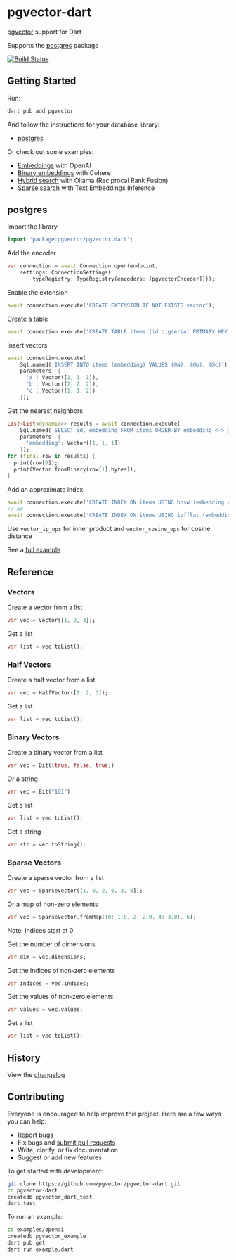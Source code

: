 # pgvector-dart

[pgvector](https://github.com/pgvector/pgvector) support for Dart

Supports the [postgres](https://github.com/isoos/postgresql-dart) package

[![Build Status](https://github.com/pgvector/pgvector-dart/actions/workflows/build.yml/badge.svg)](https://github.com/pgvector/pgvector-dart/actions)

## Getting Started

Run:

```sh
dart pub add pgvector
```

And follow the instructions for your database library:

- [postgres](#postgres)

Or check out some examples:

- [Embeddings](https://github.com/pgvector/pgvector-dart/blob/master/examples/openai/example.dart) with OpenAI
- [Binary embeddings](https://github.com/pgvector/pgvector-dart/blob/master/examples/cohere/example.dart) with Cohere
- [Hybrid search](https://github.com/pgvector/pgvector-dart/blob/master/examples/hybrid/example.dart) with Ollama (Reciprocal Rank Fusion)
- [Sparse search](https://github.com/pgvector/pgvector-dart/blob/master/examples/sparse/example.dart) with Text Embeddings Inference

## postgres

Import the library

```dart
import 'package:pgvector/pgvector.dart';
```

Add the encoder

```dart
var connection = await Connection.open(endpoint,
    settings: ConnectionSettings(
        typeRegistry: TypeRegistry(encoders: [pgvectorEncoder])));
```

Enable the extension

```dart
await connection.execute('CREATE EXTENSION IF NOT EXISTS vector');
```

Create a table

```dart
await connection.execute('CREATE TABLE items (id bigserial PRIMARY KEY, embedding vector(3))');
```

Insert vectors

```dart
await connection.execute(
    Sql.named('INSERT INTO items (embedding) VALUES (@a), (@b), (@c)'),
    parameters: {
      'a': Vector([1, 1, 1]),
      'b': Vector([2, 2, 2]),
      'c': Vector([1, 1, 2])
    });
```

Get the nearest neighbors

```dart
List<List<dynamic>> results = await connection.execute(
    Sql.named('SELECT id, embedding FROM items ORDER BY embedding <-> @embedding LIMIT 5'),
    parameters: {
      'embedding': Vector([1, 1, 1])
    });
for (final row in results) {
  print(row[0]);
  print(Vector.fromBinary(row[1].bytes));
}
```

Add an approximate index

```dart
await connection.execute('CREATE INDEX ON items USING hnsw (embedding vector_l2_ops)');
// or
await connection.execute('CREATE INDEX ON items USING ivfflat (embedding vector_l2_ops) WITH (lists = 100)');
```

Use `vector_ip_ops` for inner product and `vector_cosine_ops` for cosine distance

See a [full example](test/postgres_test.dart)

## Reference

### Vectors

Create a vector from a list

```dart
var vec = Vector([1, 2, 3]);
```

Get a list

```dart
var list = vec.toList();
```

### Half Vectors

Create a half vector from a list

```dart
var vec = HalfVector([1, 2, 3]);
```

Get a list

```dart
var list = vec.toList();
```

### Binary Vectors

Create a binary vector from a list

```dart
var vec = Bit([true, false, true])
```

Or a string

```dart
var vec = Bit("101")
```

Get a list

```dart
var list = vec.toList();
```

Get a string

```dart
var str = vec.toString();
```

### Sparse Vectors

Create a sparse vector from a list

```dart
var vec = SparseVector([1, 0, 2, 0, 3, 0]);
```

Or a map of non-zero elements

```dart
var vec = SparseVector.fromMap({0: 1.0, 2: 2.0, 4: 3.0}, 6);
```

Note: Indices start at 0

Get the number of dimensions

```dart
var dim = vec.dimensions;
```

Get the indices of non-zero elements

```dart
var indices = vec.indices;
```

Get the values of non-zero elements

```dart
var values = vec.values;
```

Get a list

```dart
var list = vec.toList();
```

## History

View the [changelog](https://github.com/pgvector/pgvector-dart/blob/master/CHANGELOG.md)

## Contributing

Everyone is encouraged to help improve this project. Here are a few ways you can help:

- [Report bugs](https://github.com/pgvector/pgvector-dart/issues)
- Fix bugs and [submit pull requests](https://github.com/pgvector/pgvector-dart/pulls)
- Write, clarify, or fix documentation
- Suggest or add new features

To get started with development:

```sh
git clone https://github.com/pgvector/pgvector-dart.git
cd pgvector-dart
createdb pgvector_dart_test
dart test
```

To run an example:

```sh
cd examples/openai
createdb pgvector_example
dart pub get
dart run example.dart
```
